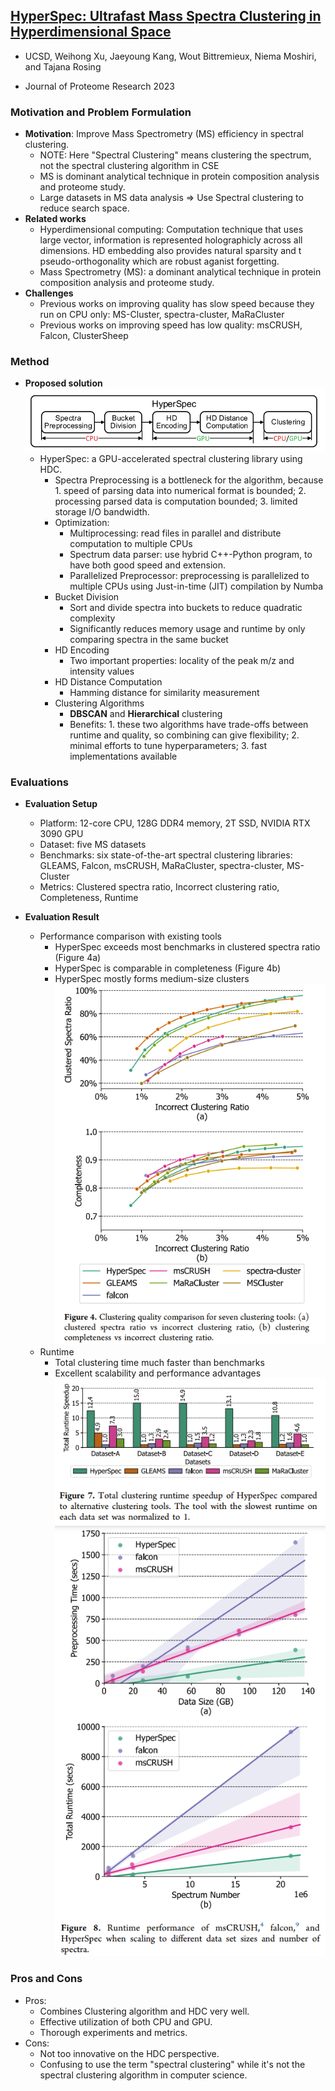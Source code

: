 ## [HyperSpec: Ultrafast Mass Spectra Clustering in Hyperdimensional Space](https://pubs.acs.org/doi/full/10.1021/acs.jproteome.2c00612)

* UCSD, Weihong Xu, Jaeyoung Kang, Wout Bittremieux, Niema Moshiri, and Tajana Rosing

* Journal of Proteome Research 2023

### Motivation and Problem Formulation

* **Motivation**: Improve Mass Spectrometry (MS) efficiency in spectral clustering.
  * NOTE: Here "Spectral Clustering" means clustering the spectrum, not the spectral clustering algorithm in CSE
  * MS is dominant analytical technique in protein composition analysis and proteome study.
  * Large datasets in MS data analysis => Use Spectral clustering to reduce search space.
* **Related works**
  * Hyperdimensional computing: Computation technique that uses large vector, information is represented holographicly across all dimensions. HD embedding also provides natural sparsity and t pseudo-orthogonality which are robust aganist forgetting.
  * Mass Spectrometry (MS): a dominant analytical technique in protein composition analysis and proteome study.
* **Challenges**
  * Previous works on improving quality has slow speed because they run on CPU only: MS-Cluster, spectra-cluster, MaRaCluster
  * Previous works on improving speed has low quality: msCRUSH, Falcon, ClusterSheep

### Method

* **Proposed solution**
  ![HyperSpec-1](./HyperSpec-1.PNG)
  * HyperSpec: a GPU-accelerated spectral clustering library using HDC.
    * Spectra Preprocessing is a bottleneck for the algorithm, because 1. speed of parsing data into numerical format is bounded; 2. processing parsed data is computation bounded; 3. limited storage I/O bandwidth.
    * Optimization:
      * Multiprocessing: read files in parallel and distribute computation to multiple CPUs
      * Spectrum data parser: use hybrid C++-Python program, to have both good speed and extension.
      * Parallelized Preprocessor: preprocessing is parallelized to multiple CPUs using Just-in-time (JIT) compilation by Numba
    * Bucket Division
      * Sort and divide spectra into buckets to reduce quadratic complexity 
      * Significantly reduces memory usage and runtime by only comparing spectra in the same bucket
    * HD Encoding
      * Two important properties: locality of the peak m/z and intensity values
    * HD Distance Computation
      * Hamming distance for similarity measurement
    * Clustering Algorithms
      * **DBSCAN** and **Hierarchical** clustering
      * Benefits: 1. these two algorithms have trade-offs between runtime and quality, so combining can give flexibility; 2. minimal efforts to tune hyperparameters; 3. fast implementations available


### Evaluations

* **Evaluation Setup**
  * Platform: 12-core CPU, 128G DDR4 memory, 2T SSD, NVIDIA RTX 3090 GPU
  * Dataset: five MS datasets
  * Benchmarks: six state-of-the-art spectral clustering libraries: GLEAMS, Falcon, msCRUSH, MaRaCluster, spectra-cluster, MS-Cluster
  * Metrics: Clustered spectra ratio, Incorrect clustering ratio, Completeness, Runtime


* **Evaluation Result**
  * Performance comparison with existing tools
    * HyperSpec exceeds most benchmarks in clustered spectra ratio (Figure 4a)
    * HyperSpec is comparable in completeness (Figure 4b)
    * HyperSpec mostly forms medium-size clusters
   ![HyperSpec-3](./HyperSpec-3.PNG)
  * Runtime
    * Total clustering time much faster than benchmarks
    * Excellent scalability and performance advantages
   ![HyperSpec-4](./HyperSpec-4.PNG)
   ![HyperSpec-5](./HyperSpec-5.PNG)



### Pros and Cons

* Pros: 
  * Combines Clustering algorithm and HDC very well. 
  * Effective utilization of both CPU and GPU. 
  * Thorough experiments and metrics. 
* Cons: 
  * Not too innovative on the HDC perspective.
  * Confusing to use the term "spectral clustering" while it's not the spectral clustering algorithm in computer science.

